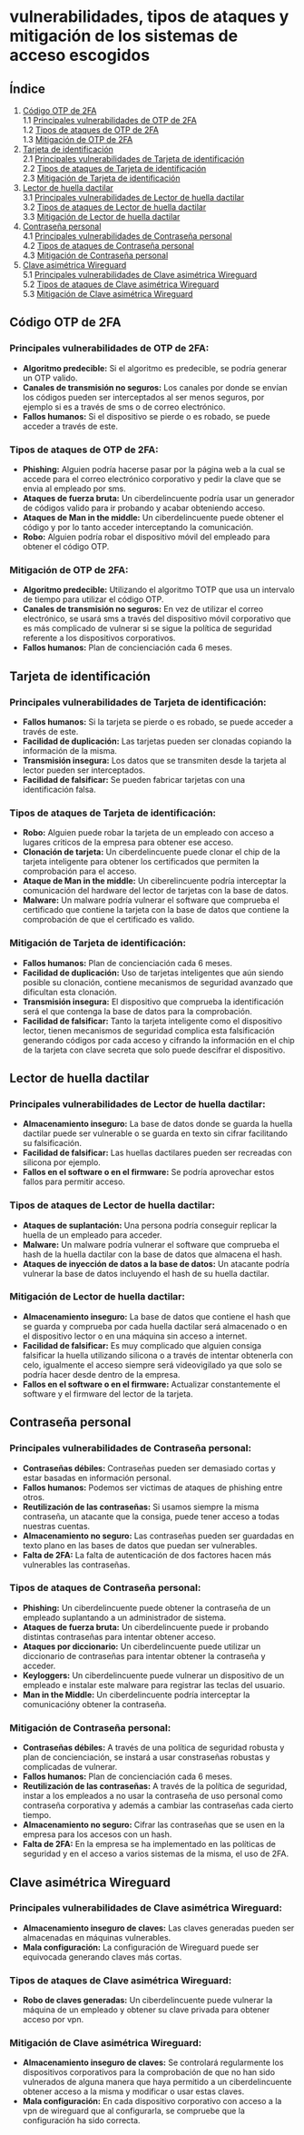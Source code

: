 # vulnerabilidades, tipos de ataques y mitigación de los sistemas de acceso escogidos

## Índice

1. [Código OTP de 2FA](#código-otp-de-2fa)</br>
1.1 [Principales vulnerabilidades de OTP de 2FA](#principales-vulnerabilidades-de-otp-de-2fa)</br>
1.2 [Tipos de ataques de OTP de 2FA](#tipos-de-ataques-de-otp-de-2fa)</br>
1.3 [Mitigación de OTP de 2FA](#mitigación-de-otp-de-2fa)</br>
2. [Tarjeta de identificación](#tarjeta-de-identificación)</br>
2.1 [Principales vulnerabilidades de Tarjeta de identificación](#principales-vulnerabilidades-de-tarjeta-de-identificación)</br>
2.2 [Tipos de ataques de Tarjeta de identificación](#tipos-de-ataques-de-tarjeta-de-identificación)</br>
2.3 [Mitigación de Tarjeta de identificación](#mitigación-de-tarjeta-de-identificación)</br>
2. [Lector de huella dactilar](#lector-de-huella-dactilar)</br>
3.1 [Principales vulnerabilidades de Lector de huella dactilar](#principales-vulnerabilidades-de-lector-de-huella-dactilar)</br>
3.2 [Tipos de ataques de Lector de huella dactilar](#tipos-de-ataques-de-lector-de-huella-dactilar)</br>
3.3 [Mitigación de Lector de huella dactilar](#mitigación-de-lector-de-huella-dactilar)</br>
4. [Contraseña personal](#contraseña-personal)</br>
4.1 [Principales vulnerabilidades de Contraseña personal](#principales-vulnerabilidades-de-contraseña-personal)</br>
4.2 [Tipos de ataques de Contraseña personal](#tipos-de-ataques-de-contraseña-personal)</br>
4.3 [Mitigación de Contraseña personal](#mitigación-de-contraseña-personal)</br>
5. [Clave asimétrica Wireguard](#clave-asimétrica-wireguard)</br>
5.1 [Principales vulnerabilidades de Clave asimétrica Wireguard](#principales-vulnerabilidades-de-clave-asimétrica-wireguard)</br>
5.2 [Tipos de ataques de Clave asimétrica Wireguard](#tipos-de-ataques-de-clave-asimétrica-wireguard)</br>
5.3 [Mitigación de Clave asimétrica Wireguard](#mitigación-de-clave-asimétrica-wireguard)</br>

## Código OTP de 2FA

### Principales vulnerabilidades de OTP de 2FA:

- **Algoritmo predecible:** Si el algoritmo es predecible, se podría generar un OTP valido.
- **Canales de transmisión no seguros:** Los canales por donde se envían los códigos pueden ser interceptados al ser menos seguros, por ejemplo si es a través de sms o de correo electrónico.
- **Fallos humanos:** Si el dispositivo se pierde o es robado, se puede acceder a través de este.

### Tipos de ataques de OTP de 2FA:

- **Phishing:** Alguien podría hacerse pasar por la página web a la cual se accede para el correo electrónico corporativo y pedir la clave que se envia al empleado por sms.
- **Ataques de fuerza bruta:** Un ciberdelincuente podría usar un generador de códigos valido para ir probando y acabar obteniendo acceso.
- **Ataques de Man in the middle:** Un ciberdelincuente puede obtener el código y por lo tanto acceder interceptando la comunicación.
- **Robo:** Alguien podría robar el dispositivo móvil del empleado para obtener el código OTP.

### Mitigación de OTP de 2FA:

- **Algoritmo predecible:** Utilizando el algoritmo TOTP que usa un intervalo de tiempo para utilizar el código OTP.
- **Canales de transmisión no seguros:** En vez de utilizar el correo electrónico, se usará sms a través del dispositivo móvil corporativo que es más complicado de vulnerar si se sigue la política de seguridad referente a los dispositivos corporativos.
- **Fallos humanos:** Plan de concienciación cada 6 meses.

## Tarjeta de identificación

### Principales vulnerabilidades de Tarjeta de identificación:

- **Fallos humanos:** Si la tarjeta se pierde o es robado, se puede acceder a través de este.
- **Facilidad de duplicación:** Las tarjetas pueden ser clonadas copiando la información de la misma.
- **Transmisión insegura:** Los datos que se transmiten desde la tarjeta al lector pueden ser interceptados.
- **Facilidad de falsificar:** Se pueden fabricar tarjetas con una identificación falsa.

### Tipos de ataques de Tarjeta de identificación:

- **Robo:** Alguien puede robar la tarjeta de un empleado con acceso a lugares criticos de la empresa para obtener ese acceso.
- **Clonación de tarjeta:** Un ciberdelincuente puede clonar el chip de la tarjeta inteligente para obtener los certificados que permiten la comprobación para el acceso.
- **Ataque de Man in the middle:** Un ciberelincuente podría interceptar la comunicación del hardware del lector de tarjetas con la base de datos.
- **Malware:** Un malware podría vulnerar el software que comprueba el certificado que contiene la tarjeta con la base de datos que contiene la comprobación de que el certificado es valido.

### Mitigación de Tarjeta de identificación:

- **Fallos humanos:** Plan de concienciación cada 6 meses.
- **Facilidad de duplicación:** Uso de tarjetas inteligentes que aún siendo posible su clonación, contiene mecanismos de seguridad avanzado que dificultan esta clonación.
- **Transmisión insegura:** El dispositivo que comprueba la identificación será el que contenga la base de datos para la comprobación.
- **Facilidad de falsificar:** Tanto la tarjeta inteligente como el dispositivo lector, tienen mecanismos de seguridad complica esta falsificación generando códigos por cada acceso y cifrando la información en el chip de la tarjeta con clave secreta que solo puede descifrar el dispositivo.

## Lector de huella dactilar

### Principales vulnerabilidades de Lector de huella dactilar:

- **Almacenamiento inseguro:** La base de datos donde se guarda la huella dactilar puede ser vulnerable o se guarda en texto sin cifrar facilitando su falsificación.
- **Facilidad de falsificar:** Las huellas dactilares pueden ser recreadas con silicona por ejemplo.
- **Fallos en el software o en el firmware:** Se podría aprovechar estos fallos para permitir acceso.

### Tipos de ataques de Lector de huella dactilar:

- **Ataques de suplantación:** Una persona podría conseguir replicar la huella de un empleado para acceder. 
- **Malware:** Un malware podría vulnerar el software que comprueba el hash de la huella dactilar con la base de datos que almacena el hash.
- **Ataques de inyección de datos a la base de datos:** Un atacante podría vulnerar la base de datos incluyendo el hash de su huella dactilar.

### Mitigación de Lector de huella dactilar:

- **Almacenamiento inseguro:** La base de datos que contiene el hash que se guarda y comprueba por cada huella dactilar será almacenado o en el dispositivo lector o en una máquina sin acceso a internet.
- **Facilidad de falsificar:** Es muy complicado que alguien consiga falsificar la huella utilizando silicona o a través de intentar obtenerla con celo, igualmente el acceso siempre será videovigilado ya que solo se podría hacer desde dentro de la empresa.
- **Fallos en el software o en el firmware:** Actualizar constantemente el software y el firmware del lector de la tarjeta.

## Contraseña personal

### Principales vulnerabilidades de Contraseña personal:

- **Contraseñas débiles:** Contraseñas pueden ser demasiado cortas y estar basadas en información personal.
- **Fallos humanos:** Podemos ser victimas de ataques de phishing entre otros.
- **Reutilización de las contraseñas:** Si usamos siempre la misma contraseña, un atacante que la consiga, puede tener acceso a todas nuestras cuentas.
- **Almacenamiento no seguro:** Las contraseñas pueden ser guardadas en texto plano en las bases de datos que puedan ser vulnerables.
- **Falta de 2FA:** La falta de autenticación de dos factores hacen más vulnerables las contraseñas.

### Tipos de ataques de Contraseña personal:

- **Phishing:** Un ciberdelincuente puede obtener la contraseña de un empleado suplantando a un administrador de sistema.
- **Ataques de fuerza bruta:** Un ciberdelincuente puede ir probando distintas contraseñas para intentar obtener acceso.
- **Ataques por diccionario:** Un ciberdelincuente puede utilizar un diccionario de contraseñas para intentar obtener la contraseña y acceder.
- **Keyloggers:** Un ciberdelincuente puede vulnerar un dispositivo de un empleado e instalar este malware para registrar las teclas del usuario. 
- **Man in the Middle:** Un ciberdelincuente podría interceptar la comunicacióny obtener la contraseña.

### Mitigación de Contraseña personal:

- **Contraseñas débiles:** A través de una política de seguridad robusta y plan de concienciación, se instará a usar constraseñas robustas y complicadas de vulnerar.
- **Fallos humanos:** Plan de concienciación cada 6 meses.
- **Reutilización de las contraseñas:** A través de la política de seguridad, instar a los empleados a no usar la contraseña de uso personal como contraseña corporativa y además a cambiar las contraseñas cada cierto tiempo.
- **Almacenamiento no seguro:** Cifrar las contraseñas que se usen en la empresa para los accesos con un hash.
- **Falta de 2FA:** En la empresa se ha implementado en las políticas de seguridad y en el acceso a varios sistemas de la misma, el uso de 2FA.

## Clave asimétrica Wireguard

### Principales vulnerabilidades de Clave asimétrica Wireguard:

- **Almacenamiento inseguro de claves:** Las claves generadas pueden ser almacenadas en máquinas vulnerables.
- **Mala configuración:** La configuración de Wireguard puede ser equivocada generando claves más cortas.

### Tipos de ataques de Clave asimétrica Wireguard:

- **Robo de claves generadas:** Un ciberdelincuente puede vulnerar la máquina de un empleado y obtener su clave privada para obtener acceso por vpn.

### Mitigación de Clave asimétrica Wireguard:

- **Almacenamiento inseguro de claves:** Se controlará regularmente los dispositivos corporativos para la comprobación de que no han sido vulnerados de alguna manera que haya permitido a un ciberdelincuente obtener acceso a la misma y modificar o usar estas claves.
- **Mala configuración:** En cada dispositivo corporativo con acceso a la vpn de wireguard que al configurarla, se compruebe que la configuración ha sido correcta.